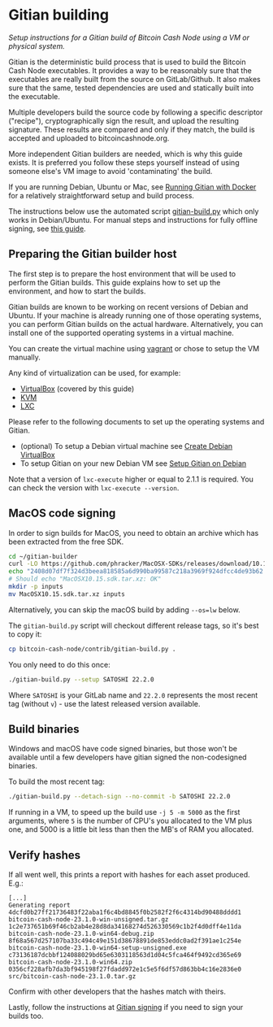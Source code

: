 # Gitian building

*Setup instructions for a Gitian build of Bitcoin Cash Node using a VM or
physical system.*

Gitian is the deterministic build process that is used to build the Bitcoin
Cash Node executables. It provides a way to be reasonably sure that the
executables are really built from the source on GitLab/Github. It also makes sure
that the same, tested dependencies are used and statically built into the executable.

Multiple developers build the source code by following a specific descriptor
("recipe"), cryptographically sign the result, and upload the resulting signature.
These results are compared and only if they match, the build is accepted and
uploaded to bitcoincashnode.org.

More independent Gitian builders are needed, which is why this guide exists.
It is preferred you follow these steps yourself instead of using someone else's
VM image to avoid 'contaminating' the build.

If you are running Debian, Ubuntu or Mac, see
[Running Gitian with Docker](./gitian-building/gitian-building-docker.md)
for a relatively straightforward setup and build process.

The instructions below use the automated script [gitian-build.py](../contrib/gitian-build.py)
which only works in Debian/Ubuntu. For manual steps and instructions for fully
offline signing, see [this guide](./gitian-building/gitian-building-manual.md).

## Preparing the Gitian builder host

The first step is to prepare the host environment that will be used to perform
the Gitian builds. This guide explains how to set up the environment, and how to
start the builds.

Gitian builds are known to be working on recent versions of Debian and Ubuntu.
If your machine is already running one of those operating systems, you can
perform Gitian builds on the actual hardware.
Alternatively, you can install one of the supported operating systems in a virtual
machine.

You can create the virtual machine using [vagrant](./gitian-building/gitian-building-vagrant.md)
or chose to setup the VM manually.

Any kind of virtualization can be used, for example:

* [VirtualBox](https://www.virtualbox.org/) (covered by this guide)
* [KVM](http://www.linux-kvm.org/page/Main_Page)
* [LXC](https://linuxcontainers.org/)

Please refer to the following documents to set up the operating systems and Gitian.

* (optional) To setup a Debian virtual machine see [Create Debian VirtualBox](./gitian-building/gitian-building-create-vm-debian.md)
* To setup Gitian on your new Debian VM see [Setup Gitian on Debian](./gitian-building/gitian-building-setup-gitian-debian.md)

Note that a version of `lxc-execute` higher or equal to 2.1.1 is required.
You can check the version with `lxc-execute --version`.

## MacOS code signing

In order to sign builds for MacOS, you need to obtain an archive which has been
extracted from the free SDK.

```bash
cd ~/gitian-builder
curl -LO https://github.com/phracker/MacOSX-SDKs/releases/download/10.15/MacOSX10.15.sdk.tar.xz
echo "2408d07df7f324d3beea818585a6d990ba99587c218a3969f924dfcc4de93b62 MacOSX10.15.sdk.tar.xz" | sha256sum -c
# Should echo "MacOSX10.15.sdk.tar.xz: OK"
mkdir -p inputs
mv MacOSX10.15.sdk.tar.xz inputs
```

Alternatively, you can skip the macOS build by adding `--os=lw` below.

The `gitian-build.py` script will checkout different release tags, so it's best
to copy it:

```bash
cp bitcoin-cash-node/contrib/gitian-build.py .
```

You only need to do this once:

```bash
./gitian-build.py --setup SATOSHI 22.2.0
```

Where `SATOSHI` is your GitLab name and `22.2.0` represents the most recent tag
(without `v`) - use the latest released version available.

## Build binaries

Windows and macOS have code signed binaries, but those won't be available until
a few developers have gitian signed the non-codesigned binaries.

To build the most recent tag:

```bash
./gitian-build.py --detach-sign --no-commit -b SATOSHI 22.2.0
```

If running in a VM, to speed up the build use `-j 5 -m 5000` as the first
arguments, where `5` is the number of CPU's you allocated to the VM plus one,
and 5000 is a little bit less than then the MB's of RAM you allocated.

## Verify hashes

If all went well, this prints a report with hashes for each asset produced.
E.g.:

```
[...]
Generating report
4dcfd0b27ff21736483f22aba1f6c4bd8845f0b2582f2f6c4314bd90488dddd1  bitcoin-cash-node-23.1.0-win-unsigned.tar.gz
1c2e737651b69f46cb2ab4e28d8da34168274d526330569c1b2f4d0dff4e11da  bitcoin-cash-node-23.1.0-win64-debug.zip
8f68a567d257107ba33c494c49e151d38678891de853eddc0ad2f391ae1c254e  bitcoin-cash-node-23.1.0-win64-setup-unsigned.exe
c73136187dcbbf124088029bd65e6303118563d1d04c5fca464f9492cd365e69  bitcoin-cash-node-23.1.0-win64.zip
0356cf228afb7da3bf945198f27fdadd972e1c5e5f6df57d863bb4c16e2836e0  src/bitcoin-cash-node-23.1.0.tar.gz
```

Confirm with other developers that the hashes match with theirs.

Lastly, follow the instructions at [Gitian signing](./gitian-signing.md) if you
need to sign your builds too.
